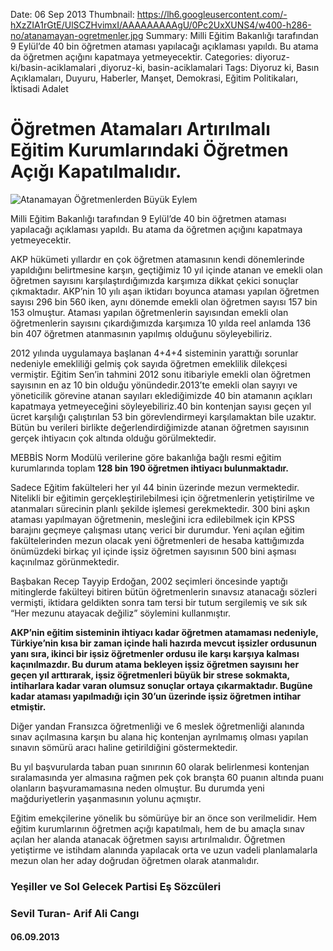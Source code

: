 Date: 06 Sep 2013
Thumbnail: https://lh6.googleusercontent.com/-hXzZIA1rGtE/UlSCZHvimxI/AAAAAAAAAgU/0Pc2UxXUNS4/w400-h286-no/atanamayan-ogretmenler.jpg
Summary: Milli Eğitim Bakanlığı tarafından 9 Eylül’de 40 bin öğretmen ataması yapılacağı açıklaması yapıldı. Bu atama da öğretmen açığını kapatmaya yetmeyecektir.
Categories: diyoruz-ki/basin-aciklamalari ,diyoruz-ki, basin-aciklamalari
Tags: Diyoruz ki, Basın Açıklamaları, Duyuru, Haberler, Manşet, Demokrasi, Eğitim Politikaları, İktisadi Adalet

# Öğretmen Atamaları Artırılmalı Eğitim Kurumlarındaki Öğretmen Açığı Kapatılmalıdır.

![Atanamayan Öğretmenlerden Büyük Eylem](https://lh6.googleusercontent.com/-hXzZIA1rGtE/UlSCZHvimxI/AAAAAAAAAgU/0Pc2UxXUNS4/w400-h286-no/atanamayan-ogretmenler.jpg)

Milli Eğitim Bakanlığı tarafından 9 Eylül’de 40 bin öğretmen ataması yapılacağı açıklaması yapıldı. Bu atama da öğretmen açığını kapatmaya yetmeyecektir.

AKP hükümeti yıllardır en çok öğretmen atamasının kendi dönemlerinde yapıldığını belirtmesine karşın, geçtiğimiz 10 yıl içinde atanan ve emekli olan öğretmen sayısını karşılaştırdığımızda karşımıza dikkat çekici sonuçlar çıkmaktadır. AKP’nin 10 yılı aşan iktidarı boyunca ataması yapılan öğretmen sayısı 296 bin 560 iken, aynı dönemde emekli olan öğretmen sayısı 157 bin 153 olmuştur. Ataması yapılan öğretmenlerin sayısından emekli olan öğretmenlerin sayısını çıkardığımızda karşımıza 10 yılda reel anlamda 136 bin 407 öğretmen atanmasının yapılmış olduğunu söyleyebiliriz.

2012 yılında uygulamaya başlanan 4+4+4 sisteminin yarattığı sorunlar nedeniyle emekliliği gelmiş çok sayıda öğretmen emeklilik dilekçesi vermiştir. Eğitim Sen’in tahmini 2012 sonu itibariyle emekli olan öğretmen sayısının en az 10 bin olduğu yönündedir.2013’te emekli olan sayıyı ve yöneticilik görevine atanan sayıları eklediğimizde 40 bin atamanın açıkları kapatmaya yetmeyeceğini söyleyebiliriz.40 bin kontenjan sayısı geçen yıl ücret karşılığı çalıştırılan 53 bin görevlendirmeyi karşılamaktan bile uzaktır. Bütün bu verileri birlikte değerlendirdiğimizde atanan öğretmen sayısının gerçek ihtiyacın çok altında olduğu görülmektedir.

MEBBİS Norm Modülü verilerine göre bakanlığa bağlı resmi eğitim kurumlarında toplam **128 bin 190 öğretmen ihtiyacı bulunmaktadır.**

Sadece Eğitim fakülteleri her yıl 44 binin üzerinde mezun vermektedir. Nitelikli bir eğitimin gerçekleştirilebilmesi için öğretmenlerin yetiştirilme ve atanmaları sürecinin planlı şekilde işlemesi gerekmektedir. 300 bini aşkın ataması yapılmayan öğretmenin, mesleğini icra edilebilmek için KPSS barajını geçmeye çalışması utanç verici bir durumdur. Yeni açılan eğitim fakültelerinden mezun olacak yeni öğretmenleri de hesaba kattığımızda önümüzdeki birkaç yıl içinde işsiz öğretmen sayısının 500 bini aşması kaçınılmaz görünmektedir.

Başbakan Recep Tayyip Erdoğan, 2002 seçimleri öncesinde yaptığı mitinglerde fakülteyi bitiren bütün öğretmenlerin sınavsız atanacağı sözleri vermişti, iktidara geldikten sonra tam tersi bir tutum sergilemiş ve sık sık “Her mezunu atayacak değiliz” söylemini kullanmıştır.

**AKP’nin eğitim sisteminin ihtiyacı kadar öğretmen atamaması nedeniyle, Türkiye’nin kısa bir zaman içinde hali hazırda mevcut işsizler ordusunun yanı sıra, ikinci bir işsiz öğretmenler ordusu ile karşı karşıya kalması kaçınılmazdır. Bu durum atama bekleyen işsiz öğretmen sayısını her geçen yıl arttırarak, işsiz öğretmenleri büyük bir strese sokmakta, intiharlara kadar varan olumsuz sonuçlar ortaya çıkarmaktadır. Bugüne kadar ataması yapılmadığı için 30’un üzerinde işsiz öğretmen intihar etmiştir.**

Diğer yandan Fransızca öğretmenliği ve 6 meslek öğretmenliği alanında sınav açılmasına karşın bu alana hiç kontenjan ayrılmamış olması yapılan sınavın sömürü aracı haline getirildiğini göstermektedir.

Bu yıl başvurularda taban puan sınırının 60 olarak belirlenmesi kontenjan sıralamasında yer almasına rağmen pek çok branşta 60 puanın altında puanı olanların başvuramamasına neden olmuştur. Bu durumda yeni mağduriyetlerin yaşanmasının yolunu açmıştır.

Eğitim emekçilerine yönelik bu sömürüye bir an önce son verilmelidir. Hem eğitim kurumlarının öğretmen açığı kapatılmalı, hem de bu amaçla sınav açılan her alanda atanacak öğretmen sayısı artırılmalıdır. Öğretmen yetiştirme ve istihdam alanında yapılacak orta ve uzun vadeli planlamalarla mezun olan her aday doğrudan öğretmen olarak atanmalıdır.


### Yeşiller ve Sol Gelecek Partisi Eş Sözcüleri
### Sevil Turan- Arif Ali Cangı
#### 06.09.2013
